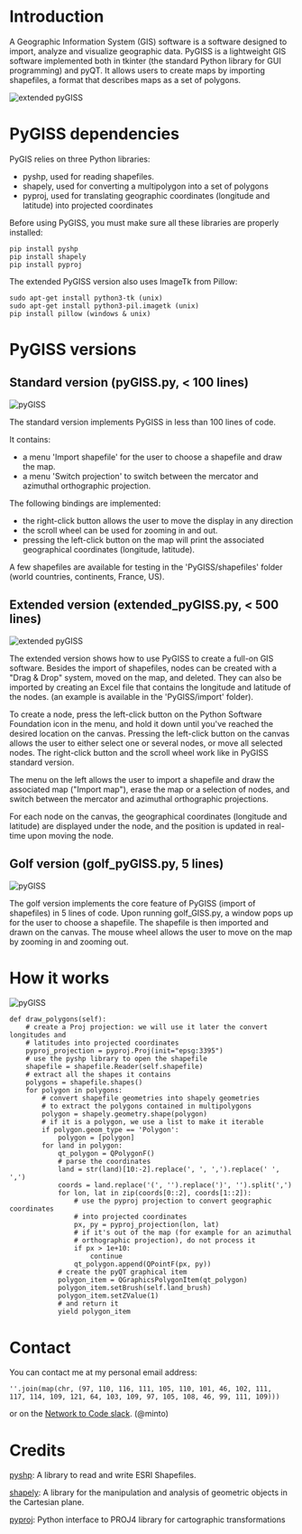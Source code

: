# Introduction

A Geographic Information System (GIS) software is a software designed to import, analyze and visualize geographic data.
PyGISS is a lightweight GIS software implemented both in tkinter (the standard Python library for GUI programming) and pyQT.
It allows users to create maps by importing shapefiles, a format that describes maps as a set of polygons.

![extended pyGISS](https://github.com/afourmy/PyGISS/blob/master/images/extended_pyGISS.PNG)

# PyGISS dependencies

PyGIS relies on three Python libraries:

* pyshp, used for reading shapefiles.
* shapely, used for converting a multipolygon into a set of polygons
* pyproj, used for translating geographic coordinates (longitude and latitude) into projected coordinates

Before using PyGISS, you must make sure all these libraries are properly installed:

```
pip install pyshp
pip install shapely
pip install pyproj
```

The extended PyGISS version also uses ImageTk from Pillow:

```
sudo apt-get install python3-tk (unix)
sudo apt-get install python3-pil.imagetk (unix)
pip install pillow (windows & unix)
```

# PyGISS versions

## Standard version (pyGISS.py, < 100 lines)

![pyGISS](https://github.com/afourmy/PyGISS/blob/master/images/pyGISS.PNG)

The standard version implements PyGISS in less than 100 lines of code.

It contains:
* a menu 'Import shapefile' for the user to choose a shapefile and draw the map.
* a menu 'Switch projection' to switch between the mercator and azimuthal orthographic projection.

The following bindings are implemented:
* the right-click button allows the user to move the display in any direction
* the scroll wheel can be used for zooming in and out.
* pressing the left-click button on the map will print the associated geographical coordinates (longitude, latitude).

A few shapefiles are available for testing in the 'PyGISS/shapefiles' folder (world countries, continents, France, US).

## Extended version (extended_pyGISS.py, < 500 lines)

![extended pyGISS](https://github.com/afourmy/PyGISS/blob/master/images/extended_pyGISS.PNG)

The extended version shows how to use PyGISS to create a full-on GIS software.
Besides the import of shapefiles, nodes can be created with a "Drag & Drop" system, moved on the map, and deleted.
They can also be imported by creating an Excel file that contains the longitude and latitude of the nodes. (an example is available in the 'PyGISS/import' folder).

To create a node, press the left-click button on the Python Software Foundation icon in the menu, and hold it down until you've reached the desired location on the canvas.
Pressing the left-click button on the canvas allows the user to either select one or several nodes, or move all selected nodes.
The right-click button and the scroll wheel work like in PyGISS standard version.

The menu on the left allows the user to import a shapefile and draw the associated map ("Import map"), erase the map or a selection of nodes, and switch between the mercator and azimuthal orthographic projections. 

For each node on the canvas, the geographical coordinates (longitude and latitude) are displayed under the node, and the position is updated in real-time upon moving the node.

## Golf version (golf_pyGISS.py, 5 lines)

![pyGISS](https://github.com/afourmy/PyGISS/blob/master/images/golf_pyGISS.PNG)

The golf version implements the core feature of PyGISS (import of shapefiles) in 5 lines of code. 
Upon running golf_GISS.py, a window pops up for the user to choose a shapefile.
The shapefile is then imported and drawn on the canvas. 
The mouse wheel allows the user to move on the map by zooming in and zooming out.

# How it works

![pyGISS](https://github.com/afourmy/PyGISS/blob/master/readme/how_it_works_0.png)


```
def draw_polygons(self):
    # create a Proj projection: we will use it later the convert longitudes and 
    # latitudes into projected coordinates
    pyproj_projection = pyproj.Proj(init="epsg:3395")
    # use the pyshp library to open the shapefile
    shapefile = shapefile.Reader(self.shapefile)
    # extract all the shapes it contains
    polygons = shapefile.shapes() 
    for polygon in polygons:
        # convert shapefile geometries into shapely geometries
        # to extract the polygons contained in multipolygons
        polygon = shapely.geometry.shape(polygon)
        # if it is a polygon, we use a list to make it iterable
        if polygon.geom_type == 'Polygon':
            polygon = [polygon]
        for land in polygon:
            qt_polygon = QPolygonF() 
            # parse the coordinates
            land = str(land)[10:-2].replace(', ', ',').replace(' ', ',')
            coords = land.replace('(', '').replace(')', '').split(',')
            for lon, lat in zip(coords[0::2], coords[1::2]):
                # use the pyproj projection to convert geographic coordinates
                # into projected coordinates
                px, py = pyproj_projection(lon, lat)
                # if it's out of the map (for example for an azimuthal 
                # orthographic projection), do not process it
                if px > 1e+10:
                    continue
                qt_polygon.append(QPointF(px, py))
            # create the pyQT graphical item
            polygon_item = QGraphicsPolygonItem(qt_polygon)
            polygon_item.setBrush(self.land_brush)
            polygon_item.setZValue(1)
            # and return it
            yield polygon_item
```

# Contact

You can contact me at my personal email address:
```
''.join(map(chr, (97, 110, 116, 111, 105, 110, 101, 46, 102, 111, 
117, 114, 109, 121, 64, 103, 109, 97, 105, 108, 46, 99, 111, 109)))
```

or on the [Network to Code slack](http://networktocode.herokuapp.com "Network to Code slack"). (@minto)

# Credits

[pyshp](https://github.com/GeospatialPython/pyshp): A library to read and write ESRI Shapefiles.

[shapely](https://github.com/Toblerity/Shapely): A library for the manipulation and analysis of geometric objects in the Cartesian plane.

[pyproj](https://github.com/jswhit/pyproj): Python interface to PROJ4 library for cartographic transformations
